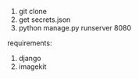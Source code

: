 1. git clone
2. get secrets.json
3. python manage.py runserver 8080

requirements:
1. django
2. imagekit
